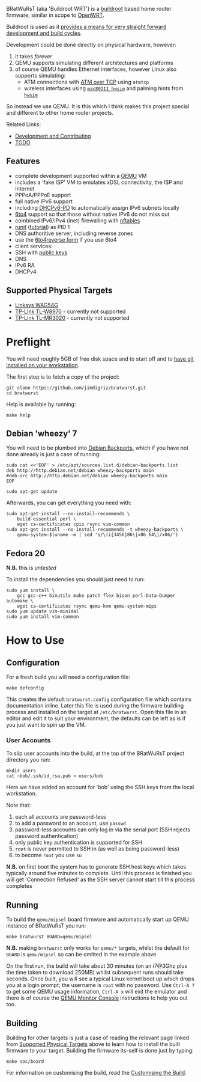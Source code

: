 BRatWuRsT (aka 'Buildroot WRT') is a [buildroot](http://buildroot.uclibc.org/) based home router firmware, similar in scope to [OpenWRT](https://openwrt.org/).

Buildroot is used as it [provides a means for very straight forward development and build cycles](http://elinux.org/images/2/2a/Using-buildroot-real-project.pdf).

Development could be done directly on physical hardware, however:

 1. it takes *forever*
 1. QEMU supports simulating different architectures and platforms
 1. of course QEMU handles Ethernet interfaces, however Linux also supports simulating:
     * ATM connections with [ATM over TCP](http://tldp.org/HOWTO/ATM-Linux-HOWTO/device-setup.html#DEVICE-SETUP.ATM-OVER-TCP-SETUP) using `atmtcp`
     * wireless interfaces using [`mac80211_hwsim`](https://www.kernel.org/doc/Documentation/networking/mac80211_hwsim/README) and palming hints from [`hwsim`](http://hostap.epitest.fi/cgit/hostap/tree/tests/hwsim)

So instead we use QEMU.  It is this which I think makes this project special and different to other home router projects.

Related Links:

 * [Development and Contributing](DEVELOPMENT.md)
 * [TODO](TODO.md)

## Features

 * complete development supported within a [QEMU](http://www.qemu.org/) VM
 * includes a 'fake ISP' VM to emulates xDSL connectivity, the ISP and Internet
 * PPPoA/PPPoE support
 * full native IPv6 support
  * including [DHCPv6-PD](http://en.wikipedia.org/wiki/Prefix_delegation) to automatically assign IPv6 subnets locally
  * [6to4](http://en.wikipedia.org/wiki/6to4) support so that those without native IPv6 do not miss out
 * combined IPv6/IPv4 (inet) firewalling with [nftables](http://wiki.nftables.org/)
 * [runit](http://smarden.org/runit/) ([tutorial](http://www.sanityinc.com/articles/init-scripts-considered-harmful/)) as PID 1
 * DNS authoritive server, including reverse zones
  * use the [6to4reverse form](https://6to4.nro.net/) if you use 6to4
 * client services:
  * SSH with [public keys](https://macnugget.org/projects/publickeys/)
  * DNS
  * IPv6 RA
  * DHCPv4

## Supported Physical Targets

 * [Linksys WAG54G](board/ar7/wag54g/README.md)
 * [TP-Link TL-W8970](board/tp-link/tl-w8970/README.md) - currently not supported
 * [TP-Link TL-MR3020](board/tp-link/tl-mr3020/README.md) - currently not supported

# Preflight

You will need roughly 5GB of free disk space and to start off and to [have git installed on your workstation](http://git-scm.com/book/en/Getting-Started-Installing-Git).

The first stop is to fetch a copy of the project:

    git clone https://github.com/jimdigriz/bratwurst.git
    cd bratwurst

Help is available by running:

    make help

## Debian 'wheezy' 7

You will need to be plumbed into [Debian Backports](http://backports.debian.org/), which if you have not done already is just a case of running:

    sudo cat <<'EOF' > /etc/apt/sources.list.d/debian-backports.list
    deb http://http.debian.net/debian wheezy-backports main
    #deb-src http://http.debian.net/debian wheezy-backports main
    EOF
    
    sudo apt-get update

Afterwards, you can get everything you need with:

    sudo apt-get install --no-install-recommends \
    	build-essential perl \
    	wget ca-certificates cpio rsync vim-common
    sudo apt-get install --no-install-recommends -t wheezy-backports \
    	qemu-system-$(uname -m | sed 's/\(i[3456]86\|x86_64\)/x86/')

## Fedora 20

**N.B.** this is *untested*

To install the dependencies you should just need to run:

    sudo yum install \
    	gcc gcc-c++ binutils make patch flex bison perl-Data-Dumper automake \
    	wget ca-certificates rsync qemu-kvm qemu-system-mips
    sudo yum update vim-minimal
    sudo yum install vim-common

# How to Use

## Configuration

For a fresh build you will need a configuration file:

    make defconfig

This creates the default `bratwurst.config` configuration file which contains documentation inline.  Later this file is used during the firmware building process and installed on the target at `/etc/bratwurst`.  Open this file in an editor and edit it to suit your environment, the defaults can be left as is if you just want to spin up the VM.

### User Accounts

To slip user accounts into the build, at the top of the BRatWuRsT project directory you run:

    mkdir users
    cat ~bob/.ssh/id_rsa.pub > users/bob

Here we have added an account for 'bob' using the SSH keys from the local workstation.

Note that:

 1. each all accounts are password-less
 1. to add a password to an account, use `passwd`
 1. password-less accounts can only log in via the serial port (SSH rejects password authentication)
 1. only public key authentication is supported for SSH
 1. `root` is never permitted to SSH in (as well as being password-less)
 1. to become `root` you use `su`

**N.B.** on first boot the system has to generate SSH host keys which takes typically around five minutes to complete.  Until this process is finished you will get 'Connection Refused' as the SSH server cannot start till this process completes

## Running

To build the `qemu/mipsel` board firmware and automatically start up QEMU instance of BRatWuRsT you run:

    make bratwurst BOARD=qemu/mipsel

**N.B.** making `bratwurst` only works for `qemu/*` targets, whilst the default for `BOARD` is `qemu/mipsel` so can be omitted in the example above

On the first run, the build will take about 30 minutes (on an i7@3Ghz plus the time taken to download 250MB) whilst subsequent runs should take seconds.  Once built, you will see a typical Linux kernel boot up which drops you at a login prompt; the username is `root` with no password.  Use `Ctrl-A ?` to get some QEMU usage information, `Ctrl-A x` will exit the emulator and there is of course the [QEMU Monitor Console](http://wiki.qemu.org/download/qemu-doc.html#pcsys_005fmonitor) instructions to help you out too.

## Building

Building for other targets is just a case of reading the relevant page linked from [Supported Physical Targets](#supported-physical-targets) above to learn how to install the built firmware to your target.  Building the firmware its-self is done just by typing:

    make soc/board

For information on customising the build, read the [Customising the Build](DEVELOPMENT.md#customising-the-build).
